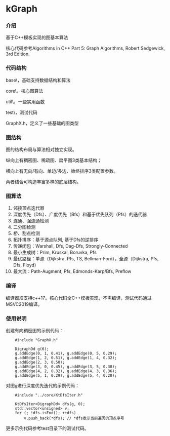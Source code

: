 # kGraph

### 介绍

基于C++模板实现的图基本算法

核心代码参考Algorithms in C++ Part 5: Graph Algorithms, Robert Sedgewick, 3rd Edition.


### 代码结构

base\，基础支持数据结构和算法

core\，核心图算法

util\，一些实用函数

test\，测试代码

GraphX.h，定义了一些基础的图类型


### 图结构

图的结构布局与算法相对独立实现。

纵向上有稠密图、稀疏图、扁平图3类基本结构；

横向上有无向/有向、单边/多边、始终排序3类配置参数。

两者结合可构造丰富多样的底层结构。


### 图算法

1.  邻接顶点迭代器
2.  深度优先（Dfs）、广度优先（Bfs）和基于优先队列（Pfs）的迭代器
3.  连通、强连通检测
4.  二分图检测
5.  桥、割点检测
6.  拓扑排序：基于源点队列, 基于Dfs的逆排序
7.  传递闭包：Warshall, Dfs, Dag-Dfs, Strongly-Connected
8.  最小生成树：Prim, Kruskal, Boruvka, Pfs
9. 最优路径：单源（Dijkstra, Pfs, TS, Bellman-Ford），全源（Dijkstra, Pfs, Dfs, Floyd）
10. 最大流：Path-Augment, Pfs, Edmonds-Karp/Bfs, Preflow


### 编译

编译器须支持c++17。核心代码全C++模板实现，不需编译，测试代码通过MSVC2019编译。


### 使用说明

创建有向稠密图的示例代码：

```
    #include "GraphX.h"

    DigraphDd g(6);
    g.addEdge(0, 1, 0.41), g.addEdge(0, 5, 0.29); 
    g.addEdge(1, 2, 0.51), g.addEdge(1, 4, 0.32); 
    g.addEdge(2, 3, 0.50);
    g.addEdge(3, 0, 0.45), g.addEdge(3, 5, 0.38);
    g.addEdge(4, 2, 0.32), g.addEdge(4, 3, 0.36);
    g.addEdge(5, 1, 0.29), g.addEdge(5, 4, 0.20);
```

对图g进行深度优先迭代的示例代码：

```
    #include "../core/KtDfsIter.h"

    KtDfsIter<DigraphDd> dfs(g, 0);
    std::vector<unsigned> v;
    for (; !dfs.isEnd(); ++dfs) 
        v.push_back(*dfs); // *dfs表示当前遍历的顶点序号
```


更多示例代码参考test目录下的测试代码。

